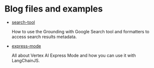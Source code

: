 # Blog files and examples

* [search-tool](search-tool)

    How to use the Grounding with Google Search tool and formatters to
    access search results metadata.

* [express-mode](express-mode)

    All about Vertex AI Express Mode and how you can use it with
    LangChainJS.